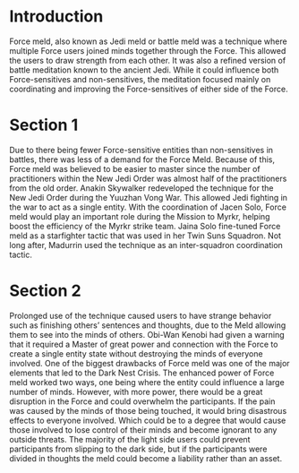 # Introduction

Force meld, also known as Jedi meld or battle meld was a technique where multiple Force users joined minds together through the Force.
This allowed the users to draw strength from each other.
It was also a refined version of battle meditation known to the ancient Jedi.
While it could influence both Force-sensitives and non-sensitives, the meditation focused mainly on coordinating and improving the Force-sensitives of either side of the Force.

# Section 1

Due to there being fewer Force-sensitive entities than non-sensitives in battles, there was less of a demand for the Force Meld.
Because of this, Force meld was believed to be easier to master since the number of practitioners within the New Jedi Order was almost half of the practitioners from the old order.
Anakin Skywalker redeveloped the technique for the New Jedi Order during the Yuuzhan Vong War.
This allowed Jedi fighting in the war to act as a single entity.
With the coordination of Jacen Solo, Force meld would play an important role during the Mission to Myrkr, helping boost the efficiency of the Myrkr strike team.
Jaina Solo fine-tuned Force meld as a starfighter tactic that was used in her Twin Suns Squadron.
Not long after, Madurrin used the technique as an inter-squadron coordination tactic.

# Section 2

Prolonged use of the technique caused users to have strange behavior such as finishing others’ sentences and thoughts, due to the Meld allowing them to see into the minds of others.
Obi-Wan Kenobi had given a warning that it required a Master of great power and connection with the Force to create a single entity state without destroying the minds of everyone involved.
One of the biggest drawbacks of Force meld was one of the major elements that led to the Dark Nest Crisis.
The enhanced power of Force meld worked two ways, one being where the entity could influence a large number of minds.
However, with more power, there would be a great disruption in the Force and could overwhelm the participants.
If the pain was caused by the minds of those being touched, it would bring disastrous effects to everyone involved.
Which could be to a degree that would cause those involved to lose control of their minds and become ignorant to any outside threats.
The majority of the light side users could prevent participants from slipping to the dark side, but if the participants were divided in thoughts the meld could become a liability rather than an asset.
